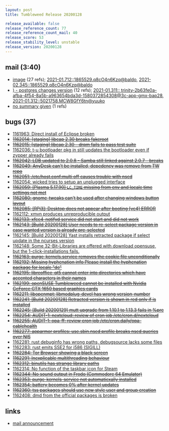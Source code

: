 ```yaml
---
layout: post
title: Tumbleweed Release 20200128

release_available: false
release_reference_count: 77
release_reference_count_mail: 40
release_score: 53
release_stability_level: unstable
release_version: 20200128
---
```


## mail (3:40)

- [image](https://lists.opensuse.org/opensuse-factory/2020-02/msg00343.html) (27 refs); [2021-01.712::<1865529.q8cO4n6Kzq@baldo>](https://lists.opensuse.org/archives/list/factory@lists.opensuse.org/thread/OGEBMX4ZQN76IL7NZSEA7R7UDNRDS23N), [2021-02.345::<1865529.q8cO4n6Kzq@baldo>](https://lists.opensuse.org/archives/list/factory@lists.opensuse.org/thread/OGEBMX4ZQN76IL7NZSEA7R7UDNRDS23N)
- [) - postgres changes version](https://lists.opensuse.org/opensuse-factory/2020-01/msg00311.html) (12 refs); [2021-01.311::
 <trinity-2b63fe0a-afba-4f54-8a5b-a963654bda3d-1580372854308@3c-app-gmx-bap28>](https://lists.opensuse.org/archives/list/factory@lists.opensuse.org/thread/OVLZ7KDRBWFSL4JBL3QUU4OB7MOVTUUI), [2021-01.312::<5021758.MCW8GfY6tn@yuuko>](https://lists.opensuse.org/archives/list/factory@lists.opensuse.org/thread/RMN2Q5GVMZ5MOKFNWP4I4T2KKLIHRIGT)
- [no summary given](https://lists.opensuse.org/archives/list/factory@lists.opensuse.org/thread/VHTXK6W2WTKOIHAF6X2CMJMXWRR3MSLQ) (1 refs)

## bugs (37)

<!--more-->

- [1161963: Direct install of Eclipse broken](https://bugzilla.opensuse.org/show_bug.cgi?id=1161963)
- ~~[1162014: \[staging\] libcap 2.30 breaks fakeroot](https://bugzilla.opensuse.org/show_bug.cgi?id=1162014)~~
- ~~[1162015: \[staging\] libcap 2.30 - drpm fails to pass test suite](https://bugzilla.opensuse.org/show_bug.cgi?id=1162015)~~
- [1162036: t-u bootloader pkg in still updates the bootloader even if zypper already fails](https://bugzilla.opensuse.org/show_bug.cgi?id=1162036)
- ~~[1162042: LDB updated to 2.0.8 - Samba still linked against 2.0.7 - breaks](https://bugzilla.opensuse.org/show_bug.cgi?id=1162042)~~
- ~~[1162049: AnyDesk can't be installed, depedency was remove from TW repo](https://bugzilla.opensuse.org/show_bug.cgi?id=1162049)~~
- ~~[1162051: /etc/host.conf:multi off causes trouble with nscd](https://bugzilla.opensuse.org/show_bug.cgi?id=1162051)~~
- [1162054: wicked tries to setup an unplugged interface](https://bugzilla.opensuse.org/show_bug.cgi?id=1162054)
- ~~[1162059: \[Plasma 5.17.90\] `LC_TIME` missing from env and locale time settings not met](https://bugzilla.opensuse.org/show_bug.cgi?id=1162059)~~
- ~~[1162080: gnome-tweaks can't be used after changing windows button layout](https://bugzilla.opensuse.org/show_bug.cgi?id=1162080)~~
- ~~[1162085: \[RPi3\]: Desktop does not appear after booting \[vc4\] ERROR](https://bugzilla.opensuse.org/show_bug.cgi?id=1162085)~~
- [1162112: xmvn produces unreproducible output](https://bugzilla.opensuse.org/show_bug.cgi?id=1162112)
- ~~[1162133: xfce4-notifyd service did not start and did not work](https://bugzilla.opensuse.org/show_bug.cgi?id=1162133)~~
- ~~[1162143: \[Build 20200128\] User needs to re-select package version in case wanted version is already pre-selected](https://bugzilla.opensuse.org/show_bug.cgi?id=1162143)~~
- [1162145: \[Build 20200128\] Yast installs retracted package if select update in the ncurses version](https://bugzilla.opensuse.org/show_bug.cgi?id=1162145)
- [1162148: Some 32-Bit-Libraries are offered with download opensuse, but the 1-click-installations fails.](https://bugzilla.opensuse.org/show_bug.cgi?id=1162148)
- ~~[1162163: purge-kernels.service removes the cookie file unconditionally](https://bugzilla.opensuse.org/show_bug.cgi?id=1162163)~~
- ~~[1162192: Missing hyphenation info  Please install the hyphenation package for locale "de"](https://bugzilla.opensuse.org/show_bug.cgi?id=1162192)~~
- ~~[1162195: libreoffice-qt5 cannot enter into directories which have accented characters in their names](https://bugzilla.opensuse.org/show_bug.cgi?id=1162195)~~
- ~~[1162199: openSUSE Tumbleweed cannot be installed with Nvidia GeForce GTX 1650 based graphics cards](https://bugzilla.opensuse.org/show_bug.cgi?id=1162199)~~
- ~~[1162211: libopenmpt: libmodplug-devel has wrong version-number](https://bugzilla.opensuse.org/show_bug.cgi?id=1162211)~~
- ~~[1162241: \[Build 20200128\] Retracted version is shown in red only if is installed](https://bugzilla.opensuse.org/show_bug.cgi?id=1162241)~~
- ~~[1162245: \[Build 20200129\] mutt upgrade from 1.10.1 to 1.13.3 fails in %pre](https://bugzilla.opensuse.org/show_bug.cgi?id=1162245)~~
- ~~[1162254: AUDIT-1: nextcloud: review of cron job /etc/cron.d/nextcloud](https://bugzilla.opensuse.org/show_bug.cgi?id=1162254)~~
- ~~[1162255: AUDIT-1: opa-ff: review cron job /etc/cron.daily/opa-cablehealth](https://bugzilla.opensuse.org/show_bug.cgi?id=1162255)~~
- ~~[1162277: apparmor profiles: use.sbin.nscd profile breaks nscd queries over NIS](https://bugzilla.opensuse.org/show_bug.cgi?id=1162277)~~
- [1162281: rust debuginfo has wrong paths, debugsource lacks some files](https://bugzilla.opensuse.org/show_bug.cgi?id=1162281)
- [1162283: rust emits SSE2 for i586 (SIGILL)](https://bugzilla.opensuse.org/show_bug.cgi?id=1162283)
- ~~[1162284: Tor Browser showing a black screen](https://bugzilla.opensuse.org/show_bug.cgi?id=1162284)~~
- ~~[1162291: Inexplicable multithreading behaviour](https://bugzilla.opensuse.org/show_bug.cgi?id=1162291)~~
- ~~[1162312: binutils has strange library paths](https://bugzilla.opensuse.org/show_bug.cgi?id=1162312)~~
- [1162314: No function of the taskbar icon for Steam](https://bugzilla.opensuse.org/show_bug.cgi?id=1162314)
- ~~[1162344: No sound output in Frodo (Commodore 64 Emulator)](https://bugzilla.opensuse.org/show_bug.cgi?id=1162344)~~
- ~~[1162353: purge-kernels-service not automaticxally installed](https://bugzilla.opensuse.org/show_bug.cgi?id=1162353)~~
- ~~[1162354: battery becomes 0% after kernel updates](https://bugzilla.opensuse.org/show_bug.cgi?id=1162354)~~
- ~~[1162360: tss packages should use new style user and group creation](https://bugzilla.opensuse.org/show_bug.cgi?id=1162360)~~
- [1162408: dmd from the official packages is broken](https://bugzilla.opensuse.org/show_bug.cgi?id=1162408)



## links

- [mail announcement](https://lists.opensuse.org/archives/list/factory@lists.opensuse.org/thread/VHTXK6W2WTKOIHAF6X2CMJMXWRR3MSLQ)
